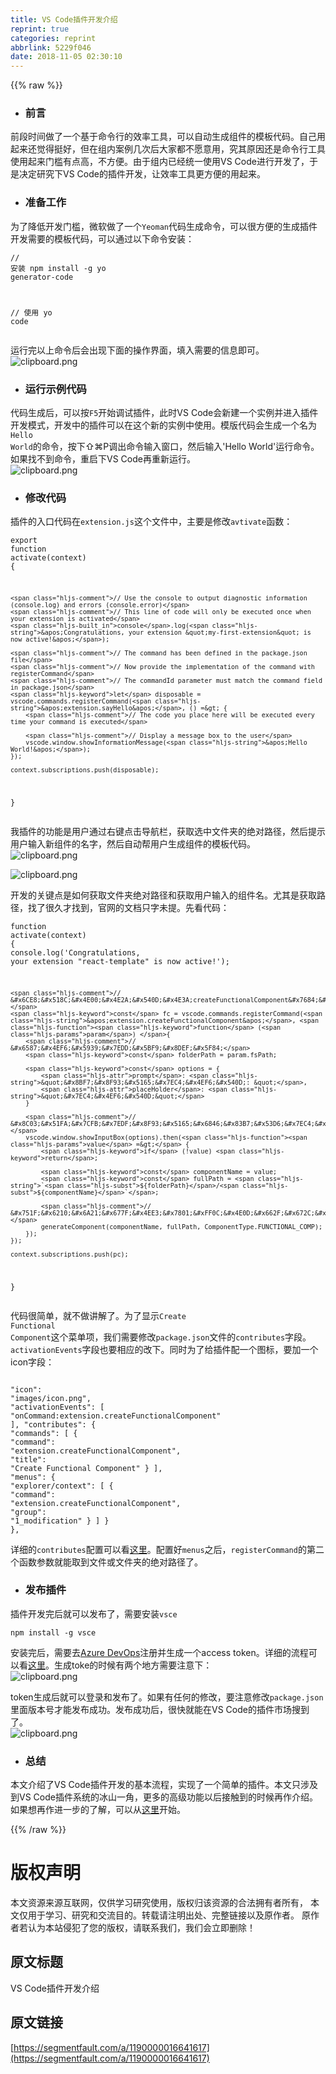 ```yaml
---
title: VS Code插件开发介绍
reprint: true
categories: reprint
abbrlink: 5229f046
date: 2018-11-05 02:30:10
---
```


{{% raw %}}
<ul><li><h3 id="articleHeader0">&#x524D;&#x8A00;</h3></li></ul><p>&#x524D;&#x6BB5;&#x65F6;&#x95F4;&#x505A;&#x4E86;&#x4E00;&#x4E2A;&#x57FA;&#x4E8E;&#x547D;&#x4EE4;&#x884C;&#x7684;&#x6548;&#x7387;&#x5DE5;&#x5177;&#xFF0C;&#x53EF;&#x4EE5;&#x81EA;&#x52A8;&#x751F;&#x6210;&#x7EC4;&#x4EF6;&#x7684;&#x6A21;&#x677F;&#x4EE3;&#x7801;&#x3002;&#x81EA;&#x5DF1;&#x7528;&#x8D77;&#x6765;&#x8FD8;&#x89C9;&#x5F97;&#x633A;&#x597D;&#xFF0C;&#x4F46;&#x5728;&#x7EC4;&#x5185;&#x6848;&#x4F8B;&#x51E0;&#x6B21;&#x540E;&#x5927;&#x5BB6;&#x90FD;&#x4E0D;&#x613F;&#x610F;&#x7528;&#xFF0C;&#x7A76;&#x5176;&#x539F;&#x56E0;&#x8FD8;&#x662F;&#x547D;&#x4EE4;&#x884C;&#x5DE5;&#x5177;&#x4F7F;&#x7528;&#x8D77;&#x6765;&#x95E8;&#x69DB;&#x6709;&#x70B9;&#x9AD8;&#xFF0C;&#x4E0D;&#x65B9;&#x4FBF;&#x3002;&#x7531;&#x4E8E;&#x7EC4;&#x5185;&#x5DF2;&#x7ECF;&#x7EDF;&#x4E00;&#x4F7F;&#x7528;VS Code&#x8FDB;&#x884C;&#x5F00;&#x53D1;&#x4E86;&#xFF0C;&#x4E8E;&#x662F;&#x51B3;&#x5B9A;&#x7814;&#x7A76;&#x4E0B;VS Code&#x7684;&#x63D2;&#x4EF6;&#x5F00;&#x53D1;&#xFF0C;&#x8BA9;&#x6548;&#x7387;&#x5DE5;&#x5177;&#x66F4;&#x65B9;&#x4FBF;&#x7684;&#x7528;&#x8D77;&#x6765;&#x3002;</p><ul><li><h3 id="articleHeader1">&#x51C6;&#x5907;&#x5DE5;&#x4F5C;</h3></li></ul><p>&#x4E3A;&#x4E86;&#x964D;&#x4F4E;&#x5F00;&#x53D1;&#x95E8;&#x69DB;&#xFF0C;&#x5FAE;&#x8F6F;&#x505A;&#x4E86;&#x4E00;&#x4E2A;<code>Yeoman</code>&#x4EE3;&#x7801;&#x751F;&#x6210;&#x547D;&#x4EE4;&#xFF0C;&#x53EF;&#x4EE5;&#x5F88;&#x65B9;&#x4FBF;&#x7684;&#x751F;&#x6210;&#x63D2;&#x4EF6;&#x5F00;&#x53D1;&#x9700;&#x8981;&#x7684;&#x6A21;&#x677F;&#x4EE3;&#x7801;&#xFF0C;&#x53EF;&#x4EE5;&#x901A;&#x8FC7;&#x4EE5;&#x4E0B;&#x547D;&#x4EE4;&#x5B89;&#x88C5;&#xFF1A;</p><div class="widget-codetool" style="display:none"><div class="widget-codetool--inner"><span class="selectCode code-tool" data-toggle="tooltip" data-placement="top" title="" data-original-title="&#x5168;&#x9009;"></span> <span type="button" class="copyCode code-tool" data-toggle="tooltip" data-placement="top" data-clipboard-text="// &#x5B89;&#x88C5;
npm install -g yo generator-code

// &#x4F7F;&#x7528;
yo code" title="" data-original-title="&#x590D;&#x5236;"></span> <span type="button" class="saveToNote code-tool" data-toggle="tooltip" data-placement="top" title="" data-original-title="&#x653E;&#x8FDB;&#x7B14;&#x8BB0;"></span></div></div><pre class="hljs clean"><code class="sh"><span class="hljs-comment">// &#x5B89;&#x88C5;</span>
npm install -g yo generator-<span class="hljs-keyword">code</span>

<span class="hljs-comment">// &#x4F7F;&#x7528;</span>
yo <span class="hljs-keyword">code</span></code></pre><p>&#x8FD0;&#x884C;&#x5B8C;&#x4EE5;&#x4E0A;&#x547D;&#x4EE4;&#x540E;&#x4F1A;&#x51FA;&#x73B0;&#x4E0B;&#x9762;&#x7684;&#x64CD;&#x4F5C;&#x754C;&#x9762;&#xFF0C;&#x586B;&#x5165;&#x9700;&#x8981;&#x7684;&#x4FE1;&#x606F;&#x5373;&#x53EF;&#x3002;<br><span class="img-wrap"><img data-src="/img/bVbhZcK?w=589&amp;h=323" src="https://static.alili.tech/img/bVbhZcK?w=589&amp;h=323" alt="clipboard.png" title="clipboard.png" style="cursor:pointer;display:inline"></span></p><ul><li><h3 id="articleHeader2">&#x8FD0;&#x884C;&#x793A;&#x4F8B;&#x4EE3;&#x7801;</h3></li></ul><p>&#x4EE3;&#x7801;&#x751F;&#x6210;&#x540E;&#xFF0C;&#x53EF;&#x4EE5;&#x6309;<code>F5</code>&#x5F00;&#x59CB;&#x8C03;&#x8BD5;&#x63D2;&#x4EF6;&#xFF0C;&#x6B64;&#x65F6;VS Code&#x4F1A;&#x65B0;&#x5EFA;&#x4E00;&#x4E2A;&#x5B9E;&#x4F8B;&#x5E76;&#x8FDB;&#x5165;&#x63D2;&#x4EF6;&#x5F00;&#x53D1;&#x6A21;&#x5F0F;&#xFF0C;&#x5F00;&#x53D1;&#x4E2D;&#x7684;&#x63D2;&#x4EF6;&#x53EF;&#x4EE5;&#x5728;&#x8FD9;&#x4E2A;&#x65B0;&#x7684;&#x5B9E;&#x4F8B;&#x4E2D;&#x4F7F;&#x7528;&#x3002;&#x6A21;&#x7248;&#x4EE3;&#x7801;&#x4F1A;&#x751F;&#x6210;&#x4E00;&#x4E2A;&#x540D;&#x4E3A;<code>Hello World</code>&#x7684;&#x547D;&#x4EE4;&#xFF0C;&#x6309;&#x4E0B;&#x21E7;&#x2318;P&#x8C03;&#x51FA;&#x547D;&#x4EE4;&#x8F93;&#x5165;&#x7A97;&#x53E3;&#xFF0C;&#x7136;&#x540E;&#x8F93;&#x5165;&apos;Hello World&apos;&#x8FD0;&#x884C;&#x547D;&#x4EE4;&#x3002;&#x5982;&#x679C;&#x627E;&#x4E0D;&#x5230;&#x547D;&#x4EE4;&#xFF0C;&#x91CD;&#x542F;&#x4E0B;VS Code&#x518D;&#x91CD;&#x65B0;&#x8FD0;&#x884C;&#x3002;<br><span class="img-wrap"><img data-src="/img/bVbhZi3?w=1316&amp;h=845" src="https://static.alili.tech/img/bVbhZi3?w=1316&amp;h=845" alt="clipboard.png" title="clipboard.png" style="cursor:pointer;display:inline"></span></p><ul><li><h3 id="articleHeader3">&#x4FEE;&#x6539;&#x4EE3;&#x7801;</h3></li></ul><p>&#x63D2;&#x4EF6;&#x7684;&#x5165;&#x53E3;&#x4EE3;&#x7801;&#x5728;<code>extension.js</code>&#x8FD9;&#x4E2A;&#x6587;&#x4EF6;&#x4E2D;&#xFF0C;&#x4E3B;&#x8981;&#x662F;&#x4FEE;&#x6539;<code>avtivate</code>&#x51FD;&#x6570;&#xFF1A;</p><div class="widget-codetool" style="display:none"><div class="widget-codetool--inner"><span class="selectCode code-tool" data-toggle="tooltip" data-placement="top" title="" data-original-title="&#x5168;&#x9009;"></span> <span type="button" class="copyCode code-tool" data-toggle="tooltip" data-placement="top" data-clipboard-text="export function activate(context) {

    // Use the console to output diagnostic information (console.log) and errors (console.error)
    // This line of code will only be executed once when your extension is activated
    console.log(&apos;Congratulations, your extension &quot;my-first-extension&quot; is now active!&apos;);

    // The command has been defined in the package.json file
    // Now provide the implementation of the command with  registerCommand
    // The commandId parameter must match the command field in package.json
    let disposable = vscode.commands.registerCommand(&apos;extension.sayHello&apos;, () =&gt; {
        // The code you place here will be executed every time your command is executed

        // Display a message box to the user
        vscode.window.showInformationMessage(&apos;Hello World!&apos;);
    });

    context.subscriptions.push(disposable);
}" title="" data-original-title="&#x590D;&#x5236;"></span> <span type="button" class="saveToNote code-tool" data-toggle="tooltip" data-placement="top" title="" data-original-title="&#x653E;&#x8FDB;&#x7B14;&#x8BB0;"></span></div></div><pre class="javascript hljs"><code class="javascript"><span class="hljs-keyword">export</span> <span class="hljs-function"><span class="hljs-keyword">function</span> <span class="hljs-title">activate</span>(<span class="hljs-params">context</span>) </span>{

    <span class="hljs-comment">// Use the console to output diagnostic information (console.log) and errors (console.error)</span>
    <span class="hljs-comment">// This line of code will only be executed once when your extension is activated</span>
    <span class="hljs-built_in">console</span>.log(<span class="hljs-string">&apos;Congratulations, your extension &quot;my-first-extension&quot; is now active!&apos;</span>);

    <span class="hljs-comment">// The command has been defined in the package.json file</span>
    <span class="hljs-comment">// Now provide the implementation of the command with  registerCommand</span>
    <span class="hljs-comment">// The commandId parameter must match the command field in package.json</span>
    <span class="hljs-keyword">let</span> disposable = vscode.commands.registerCommand(<span class="hljs-string">&apos;extension.sayHello&apos;</span>, () =&gt; {
        <span class="hljs-comment">// The code you place here will be executed every time your command is executed</span>

        <span class="hljs-comment">// Display a message box to the user</span>
        vscode.window.showInformationMessage(<span class="hljs-string">&apos;Hello World!&apos;</span>);
    });

    context.subscriptions.push(disposable);
}</code></pre><p>&#x6211;&#x63D2;&#x4EF6;&#x7684;&#x529F;&#x80FD;&#x662F;&#x7528;&#x6237;&#x901A;&#x8FC7;&#x53F3;&#x952E;&#x70B9;&#x51FB;&#x5BFC;&#x822A;&#x680F;&#xFF0C;&#x83B7;&#x53D6;&#x9009;&#x4E2D;&#x6587;&#x4EF6;&#x5939;&#x7684;&#x7EDD;&#x5BF9;&#x8DEF;&#x5F84;&#xFF0C;&#x7136;&#x540E;&#x63D0;&#x793A;&#x7528;&#x6237;&#x8F93;&#x5165;&#x65B0;&#x7EC4;&#x4EF6;&#x7684;&#x540D;&#x5B57;&#xFF0C;&#x7136;&#x540E;&#x81EA;&#x52A8;&#x5E2E;&#x7528;&#x6237;&#x751F;&#x6210;&#x7EC4;&#x4EF6;&#x7684;&#x6A21;&#x677F;&#x4EE3;&#x7801;&#x3002;<br><span class="img-wrap"><img data-src="/img/bVbhZkG?w=408&amp;h=278" src="https://static.alili.tech/img/bVbhZkG?w=408&amp;h=278" alt="clipboard.png" title="clipboard.png" style="cursor:pointer;display:inline"></span></p><p><span class="img-wrap"><img data-src="/img/bVbhZkZ?w=1980&amp;h=462" src="https://static.alili.tech/img/bVbhZkZ?w=1980&amp;h=462" alt="clipboard.png" title="clipboard.png" style="cursor:pointer;display:inline"></span></p><p>&#x5F00;&#x53D1;&#x7684;&#x5173;&#x952E;&#x70B9;&#x662F;&#x5982;&#x4F55;&#x83B7;&#x53D6;&#x6587;&#x4EF6;&#x5939;&#x7EDD;&#x5BF9;&#x8DEF;&#x5F84;&#x548C;&#x83B7;&#x53D6;&#x7528;&#x6237;&#x8F93;&#x5165;&#x7684;&#x7EC4;&#x4EF6;&#x540D;&#x3002;&#x5C24;&#x5176;&#x662F;&#x83B7;&#x53D6;&#x8DEF;&#x5F84;&#xFF0C;&#x627E;&#x4E86;&#x5F88;&#x4E45;&#x624D;&#x627E;&#x5230;&#xFF0C;&#x5B98;&#x7F51;&#x7684;&#x6587;&#x6863;&#x53EA;&#x5B57;&#x672A;&#x63D0;&#x3002;&#x5148;&#x770B;&#x4EE3;&#x7801;&#xFF1A;</p><div class="widget-codetool" style="display:none"><div class="widget-codetool--inner"><span class="selectCode code-tool" data-toggle="tooltip" data-placement="top" title="" data-original-title="&#x5168;&#x9009;"></span> <span type="button" class="copyCode code-tool" data-toggle="tooltip" data-placement="top" data-clipboard-text="function activate(context) {
    console.log(&apos;Congratulations, your extension &quot;react-template&quot; is now active!&apos;);

    // &#x6CE8;&#x518C;&#x4E00;&#x4E2A;&#x540D;&#x4E3A;createFunctionalComponent&#x7684;&#x547D;&#x4EE4;
    const fc = vscode.commands.registerCommand(&apos;extension.createFunctionalComponent&apos;, function (param) {
        // &#x6587;&#x4EF6;&#x5939;&#x7EDD;&#x5BF9;&#x8DEF;&#x5F84;
        const folderPath = param.fsPath;

        const options = {
            prompt: &quot;&#x8BF7;&#x8F93;&#x5165;&#x7EC4;&#x4EF6;&#x540D;: &quot;,
            placeHolder: &quot;&#x7EC4;&#x4EF6;&#x540D;&quot;
        }
        
        // &#x8C03;&#x51FA;&#x7CFB;&#x7EDF;&#x8F93;&#x5165;&#x6846;&#x83B7;&#x53D6;&#x7EC4;&#x4EF6;&#x540D;
        vscode.window.showInputBox(options).then(value =&gt; {
            if (!value) return;

            const componentName = value;
            const fullPath = `${folderPath}/${componentName}`;

            // &#x751F;&#x6210;&#x6A21;&#x677F;&#x4EE3;&#x7801;&#xFF0C;&#x4E0D;&#x662F;&#x672C;&#x6587;&#x7684;&#x91CD;&#x70B9;&#xFF0C;&#x5148;&#x5FFD;&#x7565;
            generateComponent(componentName, fullPath, ComponentType.FUNCTIONAL_COMP);
        });
    });
    
    context.subscriptions.push(pc);
}" title="" data-original-title="&#x590D;&#x5236;"></span> <span type="button" class="saveToNote code-tool" data-toggle="tooltip" data-placement="top" title="" data-original-title="&#x653E;&#x8FDB;&#x7B14;&#x8BB0;"></span></div></div><pre class="javascript hljs"><code class="javascript"><span class="hljs-function"><span class="hljs-keyword">function</span> <span class="hljs-title">activate</span>(<span class="hljs-params">context</span>) </span>{
    <span class="hljs-built_in">console</span>.log(<span class="hljs-string">&apos;Congratulations, your extension &quot;react-template&quot; is now active!&apos;</span>);

    <span class="hljs-comment">// &#x6CE8;&#x518C;&#x4E00;&#x4E2A;&#x540D;&#x4E3A;createFunctionalComponent&#x7684;&#x547D;&#x4EE4;</span>
    <span class="hljs-keyword">const</span> fc = vscode.commands.registerCommand(<span class="hljs-string">&apos;extension.createFunctionalComponent&apos;</span>, <span class="hljs-function"><span class="hljs-keyword">function</span> (<span class="hljs-params">param</span>) </span>{
        <span class="hljs-comment">// &#x6587;&#x4EF6;&#x5939;&#x7EDD;&#x5BF9;&#x8DEF;&#x5F84;</span>
        <span class="hljs-keyword">const</span> folderPath = param.fsPath;

        <span class="hljs-keyword">const</span> options = {
            <span class="hljs-attr">prompt</span>: <span class="hljs-string">&quot;&#x8BF7;&#x8F93;&#x5165;&#x7EC4;&#x4EF6;&#x540D;: &quot;</span>,
            <span class="hljs-attr">placeHolder</span>: <span class="hljs-string">&quot;&#x7EC4;&#x4EF6;&#x540D;&quot;</span>
        }
        
        <span class="hljs-comment">// &#x8C03;&#x51FA;&#x7CFB;&#x7EDF;&#x8F93;&#x5165;&#x6846;&#x83B7;&#x53D6;&#x7EC4;&#x4EF6;&#x540D;</span>
        vscode.window.showInputBox(options).then(<span class="hljs-function"><span class="hljs-params">value</span> =&gt;</span> {
            <span class="hljs-keyword">if</span> (!value) <span class="hljs-keyword">return</span>;

            <span class="hljs-keyword">const</span> componentName = value;
            <span class="hljs-keyword">const</span> fullPath = <span class="hljs-string">`<span class="hljs-subst">${folderPath}</span>/<span class="hljs-subst">${componentName}</span>`</span>;

            <span class="hljs-comment">// &#x751F;&#x6210;&#x6A21;&#x677F;&#x4EE3;&#x7801;&#xFF0C;&#x4E0D;&#x662F;&#x672C;&#x6587;&#x7684;&#x91CD;&#x70B9;&#xFF0C;&#x5148;&#x5FFD;&#x7565;</span>
            generateComponent(componentName, fullPath, ComponentType.FUNCTIONAL_COMP);
        });
    });
    
    context.subscriptions.push(pc);
}</code></pre><p>&#x4EE3;&#x7801;&#x5F88;&#x7B80;&#x5355;&#xFF0C;&#x5C31;&#x4E0D;&#x505A;&#x8BB2;&#x89E3;&#x4E86;&#x3002;&#x4E3A;&#x4E86;&#x663E;&#x793A;<code>Create Functional Component</code>&#x8FD9;&#x4E2A;&#x83DC;&#x5355;&#x9879;&#xFF0C;&#x6211;&#x4EEC;&#x9700;&#x8981;&#x4FEE;&#x6539;<code>package.json</code>&#x6587;&#x4EF6;&#x7684;<code>contributes</code>&#x5B57;&#x6BB5;&#x3002;<code>activationEvents</code>&#x5B57;&#x6BB5;&#x4E5F;&#x8981;&#x76F8;&#x5E94;&#x7684;&#x6539;&#x4E0B;&#x3002;&#x540C;&#x65F6;&#x4E3A;&#x4E86;&#x7ED9;&#x63D2;&#x4EF6;&#x914D;&#x4E00;&#x4E2A;&#x56FE;&#x6807;&#xFF0C;&#x8981;&#x52A0;&#x4E00;&#x4E2A;icon&#x5B57;&#x6BB5;&#xFF1A;</p><div class="widget-codetool" style="display:none"><div class="widget-codetool--inner"><span class="selectCode code-tool" data-toggle="tooltip" data-placement="top" title="" data-original-title="&#x5168;&#x9009;"></span> <span type="button" class="copyCode code-tool" data-toggle="tooltip" data-placement="top" data-clipboard-text="    &quot;icon&quot;: &quot;images/icon.png&quot;,
    &quot;activationEvents&quot;: [
        &quot;onCommand:extension.createFunctionalComponent&quot;
    ],
    &quot;contributes&quot;: {
        &quot;commands&quot;: [
            {
                &quot;command&quot;: &quot;extension.createFunctionalComponent&quot;,
                &quot;title&quot;: &quot;Create Functional Component&quot;
            }
        ],
        &quot;menus&quot;: {
            &quot;explorer/context&quot;: [
                {
                    &quot;command&quot;: &quot;extension.createFunctionalComponent&quot;,
                    &quot;group&quot;: &quot;1_modification&quot;
                }
            ]
        }
    }," title="" data-original-title="&#x590D;&#x5236;"></span> <span type="button" class="saveToNote code-tool" data-toggle="tooltip" data-placement="top" title="" data-original-title="&#x653E;&#x8FDB;&#x7B14;&#x8BB0;"></span></div></div><pre class="javascript hljs"><code class="javascript">    <span class="hljs-string">&quot;icon&quot;</span>: <span class="hljs-string">&quot;images/icon.png&quot;</span>,
    <span class="hljs-string">&quot;activationEvents&quot;</span>: [
        <span class="hljs-string">&quot;onCommand:extension.createFunctionalComponent&quot;</span>
    ],
    <span class="hljs-string">&quot;contributes&quot;</span>: {
        <span class="hljs-string">&quot;commands&quot;</span>: [
            {
                <span class="hljs-string">&quot;command&quot;</span>: <span class="hljs-string">&quot;extension.createFunctionalComponent&quot;</span>,
                <span class="hljs-string">&quot;title&quot;</span>: <span class="hljs-string">&quot;Create Functional Component&quot;</span>
            }
        ],
        <span class="hljs-string">&quot;menus&quot;</span>: {
            <span class="hljs-string">&quot;explorer/context&quot;</span>: [
                {
                    <span class="hljs-string">&quot;command&quot;</span>: <span class="hljs-string">&quot;extension.createFunctionalComponent&quot;</span>,
                    <span class="hljs-string">&quot;group&quot;</span>: <span class="hljs-string">&quot;1_modification&quot;</span>
                }
            ]
        }
    },</code></pre><p>&#x8BE6;&#x7EC6;&#x7684;<code>contributes</code>&#x914D;&#x7F6E;&#x53EF;&#x4EE5;&#x770B;<a href="https://code.visualstudio.com/docs/extensionAPI/extension-points" rel="nofollow noreferrer" target="_blank">&#x8FD9;&#x91CC;</a>&#x3002;&#x914D;&#x7F6E;&#x597D;<code>menus</code>&#x4E4B;&#x540E;&#xFF0C;<code>registerCommand</code>&#x7684;&#x7B2C;&#x4E8C;&#x4E2A;&#x51FD;&#x6570;&#x53C2;&#x6570;&#x5C31;&#x80FD;&#x53D6;&#x5230;&#x6587;&#x4EF6;&#x6216;&#x6587;&#x4EF6;&#x5939;&#x7684;&#x7EDD;&#x5BF9;&#x8DEF;&#x5F84;&#x4E86;&#x3002;</p><ul><li><h3 id="articleHeader4">&#x53D1;&#x5E03;&#x63D2;&#x4EF6;</h3></li></ul><p>&#x63D2;&#x4EF6;&#x5F00;&#x53D1;&#x5B8C;&#x540E;&#x5C31;&#x53EF;&#x4EE5;&#x53D1;&#x5E03;&#x4E86;&#xFF0C;&#x9700;&#x8981;&#x5B89;&#x88C5;<code>vsce</code></p><div class="widget-codetool" style="display:none"><div class="widget-codetool--inner"><span class="selectCode code-tool" data-toggle="tooltip" data-placement="top" title="" data-original-title="&#x5168;&#x9009;"></span> <span type="button" class="copyCode code-tool" data-toggle="tooltip" data-placement="top" data-clipboard-text="npm install -g vsce" title="" data-original-title="&#x590D;&#x5236;"></span> <span type="button" class="saveToNote code-tool" data-toggle="tooltip" data-placement="top" title="" data-original-title="&#x653E;&#x8FDB;&#x7B14;&#x8BB0;"></span></div></div><pre class="hljs cmake"><code class="sh" style="word-break:break-word;white-space:initial">npm <span class="hljs-keyword">install</span> -g vsce</code></pre><p>&#x5B89;&#x88C5;&#x5B8C;&#x540E;&#xFF0C;&#x9700;&#x8981;&#x53BB;<a href="https://azure.microsoft.com/zh-cn/services/devops/" rel="nofollow noreferrer" target="_blank">Azure DevOps</a>&#x6CE8;&#x518C;&#x5E76;&#x751F;&#x6210;&#x4E00;&#x4E2A;access token&#x3002;&#x8BE6;&#x7EC6;&#x7684;&#x6D41;&#x7A0B;&#x53EF;&#x4EE5;&#x770B;<a href="https://code.visualstudio.com/docs/extensions/publish-extension" rel="nofollow noreferrer" target="_blank">&#x8FD9;&#x91CC;</a>&#x3002;&#x751F;&#x6210;toke&#x7684;&#x65F6;&#x5019;&#x6709;&#x4E24;&#x4E2A;&#x5730;&#x65B9;&#x9700;&#x8981;&#x6CE8;&#x610F;&#x4E0B;&#xFF1A;<br><span class="img-wrap"><img data-src="/img/bVbhZnR?w=586&amp;h=390" src="https://static.alili.tech/img/bVbhZnR?w=586&amp;h=390" alt="clipboard.png" title="clipboard.png" style="cursor:pointer;display:inline"></span></p><p>token&#x751F;&#x6210;&#x540E;&#x5C31;&#x53EF;&#x4EE5;&#x767B;&#x5F55;&#x548C;&#x53D1;&#x5E03;&#x4E86;&#x3002;&#x5982;&#x679C;&#x6709;&#x4EFB;&#x4F55;&#x7684;&#x4FEE;&#x6539;&#xFF0C;&#x8981;&#x6CE8;&#x610F;&#x4FEE;&#x6539;<code>package.json</code>&#x91CC;&#x9762;&#x7248;&#x672C;&#x53F7;&#x624D;&#x80FD;&#x53D1;&#x5E03;&#x6210;&#x529F;&#x3002;&#x53D1;&#x5E03;&#x6210;&#x529F;&#x540E;&#xFF0C;&#x5F88;&#x5FEB;&#x5C31;&#x80FD;&#x5728;VS Code&#x7684;&#x63D2;&#x4EF6;&#x5E02;&#x573A;&#x641C;&#x5230;&#x4E86;&#x3002;<br><span class="img-wrap"><img data-src="/img/bVbhZou?w=1264&amp;h=370" src="https://static.alili.tech/img/bVbhZou?w=1264&amp;h=370" alt="clipboard.png" title="clipboard.png" style="cursor:pointer;display:inline"></span></p><ul><li><h3 id="articleHeader5">&#x603B;&#x7ED3;</h3></li></ul><p>&#x672C;&#x6587;&#x4ECB;&#x7ECD;&#x4E86;VS Code&#x63D2;&#x4EF6;&#x5F00;&#x53D1;&#x7684;&#x57FA;&#x672C;&#x6D41;&#x7A0B;&#xFF0C;&#x5B9E;&#x73B0;&#x4E86;&#x4E00;&#x4E2A;&#x7B80;&#x5355;&#x7684;&#x63D2;&#x4EF6;&#x3002;&#x672C;&#x6587;&#x53EA;&#x6D89;&#x53CA;&#x5230;VS Code&#x63D2;&#x4EF6;&#x7CFB;&#x7EDF;&#x7684;&#x51B0;&#x5C71;&#x4E00;&#x89D2;&#xFF0C;&#x66F4;&#x591A;&#x7684;&#x9AD8;&#x7EA7;&#x529F;&#x80FD;&#x4EE5;&#x540E;&#x63A5;&#x89E6;&#x5230;&#x7684;&#x65F6;&#x5019;&#x518D;&#x4F5C;&#x4ECB;&#x7ECD;&#x3002;&#x5982;&#x679C;&#x60F3;&#x518D;&#x4F5C;&#x8FDB;&#x4E00;&#x6B65;&#x7684;&#x4E86;&#x89E3;&#xFF0C;&#x53EF;&#x4EE5;&#x4ECE;<a href="https://code.visualstudio.com/docs/extensions/example-hello-world" rel="nofollow noreferrer" target="_blank">&#x8FD9;&#x91CC;</a>&#x5F00;&#x59CB;&#x3002;</p>
{{% /raw %}}

# 版权声明
本文资源来源互联网，仅供学习研究使用，版权归该资源的合法拥有者所有，
本文仅用于学习、研究和交流目的。转载请注明出处、完整链接以及原作者。
原作者若认为本站侵犯了您的版权，请联系我们，我们会立即删除！

## 原文标题
VS Code插件开发介绍

## 原文链接
[https://segmentfault.com/a/1190000016641617](https://segmentfault.com/a/1190000016641617)

